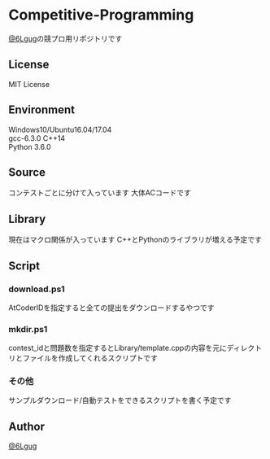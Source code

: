 # Competitive-Programming

[@6Lgug](https://twitter.com/6Lgug)の競プロ用リポジトリです

## License

MIT License

## Environment

Windows10/Ubuntu16.04/17.04<br>
gcc-6.3.0 C++14<br>
Python 3.6.0

## Source

コンテストごとに分けて入っています 大体ACコードです

## Library

現在はマクロ関係が入っています C++とPythonのライブラリが増える予定です

## Script

### download.ps1

AtCoderIDを指定すると全ての提出をダウンロードするやつです

### mkdir.ps1

contest_idと問題数を指定するとLibrary/template.cppの内容を元にディレクトリとファイルを作成してくれるスクリプトです

### その他

サンプルダウンロード/自動テストをできるスクリプトを書く予定です

## Author

[@6Lgug](https://twitter.com/6Lgug)